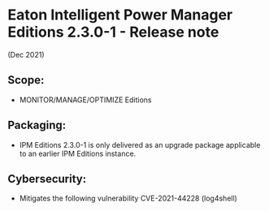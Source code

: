 # Eaton Intelligent Power Manager Editions 2.3.0-1 - Release note
(Dec 2021)

## Scope:
* MONITOR/MANAGE/OPTIMIZE Editions

## Packaging:
* IPM Editions 2.3.0-1 is only delivered as an upgrade package applicable to an earlier IPM Editions instance.

## Cybersecurity:
* Mitigates the following vulnerability CVE-2021-44228 (log4shell)
